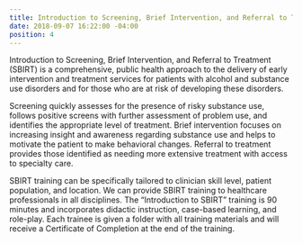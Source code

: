 ```yaml
---
title: Introduction to Screening, Brief Intervention, and Referral to Treatment (SBIRT)
date: 2018-09-07 16:22:00 -04:00
position: 4
---
```


Introduction to Screening, Brief Intervention, and Referral to Treatment (SBIRT) is a comprehensive, public health approach to the delivery of early intervention and treatment services for patients with alcohol and substance use disorders and for those who are at risk of developing these disorders.

Screening quickly assesses for the presence of risky substance use, follows positive screens with further assessment of problem use, and identifies the appropriate level of treatment.  Brief intervention focuses on increasing insight and awareness regarding substance use and helps to motivate the patient to make behavioral changes.  Referral to treatment provides those identified as needing more extensive treatment with access to specialty care.

SBIRT training can be specifically tailored to clinician skill level, patient population, and location. We can provide SBIRT training to healthcare professionals in all disciplines. The “Introduction to SBIRT” training is 90 minutes and incorporates didactic instruction, case-based learning, and role-play.  Each trainee is given a folder with all training materials and will receive a Certificate of Completion at the end of the training.
